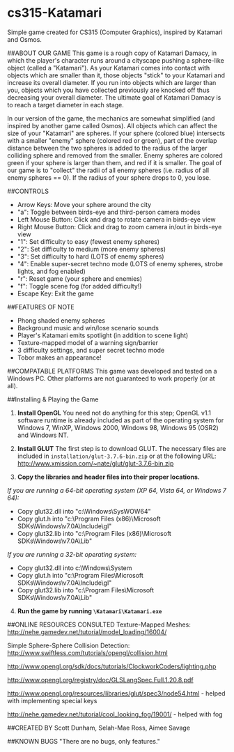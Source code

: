 cs315-Katamari
==============

Simple game created for CS315 (Computer Graphics), inspired by Katamari and Osmos.

##ABOUT OUR GAME
This game is a rough copy of Katamari Damacy, in which the player's character runs around a cityscape pushing a sphere-like object (called a "Katamari"). As your Katamari comes into contact with objects which are smaller than it, those objects "stick" to your Katamari and increase its overall diameter. If you run into objects which are larger than you, objects which you have collected previously are knocked off thus decreasing your overall diameter. The ultimate goal of Katamari Damacy is to reach a target diameter in each stage.

In our version of the game, the mechanics are somewhat simplified (and inspired by another game called Osmos). All objects which can affect the size of your "Katamari" are spheres. If your sphere (colored blue) intersects with a smaller "enemy" sphere (colored red or green), part of the overlap distance between the two spheres is added to the radius of the larger colliding sphere and removed from the smaller. Enemy spheres are colored green if your sphere is larger than them, and red if it is smaller. The goal of our game is to "collect" the radii of all enemy spheres (i.e. radius of all enemy spheres == 0). If the radius of your sphere drops to 0, you lose.

##CONTROLS
* Arrow Keys: Move your sphere around the city
* "a": Toggle between birds-eye and third-person camera modes
* Left Mouse Button:  Click and drag to rotate camera in birds-eye view
* Right Mouse Button:	Click and drag to zoom camera in/out in birds-eye view
* "1": Set difficulty to easy (fewest enemy spheres)
* "2": Set difficulty to medium (more enemy spheres)
* "3": Set difficulty to hard (LOTS of enemy spheres)
* "4": Enable super-secret techno mode (LOTS of enemy spheres, strobe lights, and fog enabled)
* "r": Reset game (your sphere and enemies)
* "f": Toggle scene fog (for added difficulty!)
* Escape Key: Exit the game

##FEATURES OF NOTE
* Phong shaded enemy spheres
* Background music and win/lose scenario sounds
* Player's Katamari emits spotlight (in addition to scene light)
* Texture-mapped model of a warning sign/barrier
* 3 difficulty settings, and super secret techno mode
* Tobor makes an appearance! 

##COMPATABLE PLATFORMS
This game was developed and tested on a Windows PC. Other platforms are not guaranteed to work properly (or at all).

##Installing & Playing the Game
1. **Install OpenGL**
You need not do anything for this step; OpenGL v1.1 software runtime is already included as part of the operating system for Windows 7, WinXP, Windows 2000, Windows 98, Windows 95 (OSR2) and Windows NT.

2. **Install GLUT**
The first step is to download GLUT. The necessary files are included in `installation/glut-3.7.6-bin.zip` or at the following URL:
http://www.xmission.com/~nate/glut/glut-3.7.6-bin.zip

3. **Copy the libraries and header files into their proper locations.**

*If you are running a 64-bit operating system (XP 64, Vista 64, or Windows 7 64):*
* Copy glut32.dll into "c:\Windows\SysWOW64"
* Copy glut.h into "c:\Program Files (x86)\Microsoft SDKs\Windows\v7.0A\Include\gl\"
* Copy glut32.lib into "c:\Program Files (x86)\Microsoft SDKs\Windows\v7.0A\Lib\"

*If you are running a 32-bit operating system:*
* Copy glut32.dll into c:\Windows\System
* Copy glut.h into "c:\Program Files\Microsoft SDKs\Windows\v7.0A\Include\gl\"
* Copy glut32.lib into "c:\Program Files\Microsoft SDKs\Windows\v7.0A\Lib"

4. **Run the game by running `\Katamari\Katamari.exe`**

##ONLINE RESOURCES CONSULTED
Texture-Mapped Meshes: http://nehe.gamedev.net/tutorial/model_loading/16004/

Simple Sphere-Sphere Collision Detection: http://www.swiftless.com/tutorials/opengl/collision.html

http://www.opengl.org/sdk/docs/tutorials/ClockworkCoders/lighting.php

http://www.opengl.org/registry/doc/GLSLangSpec.Full.1.20.8.pdf

http://www.opengl.org/resources/libraries/glut/spec3/node54.html  - helped with implementing special keys

http://nehe.gamedev.net/tutorial/cool_looking_fog/19001/ - helped with fog

##CREATED BY
Scott Dunham, Selah-Mae Ross, Aimee Savage

##KNOWN BUGS
"There are no bugs, only features."
